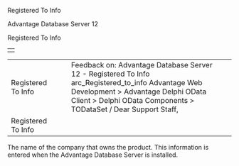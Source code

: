 Registered To Info




Advantage Database Server 12  

Registered To Info

|  |
| --- |
|  |

|  |  |  |  |  |
| --- | --- | --- | --- | --- |
| Registered To Info |  |  | Feedback on: Advantage Database Server 12 - Registered To Info arc\_Registered\_to\_info Advantage Web Development > Advantage Delphi OData Client > Delphi OData Components > TODataSet / Dear Support Staff, |  |
| Registered To Info |  |  |  |  |

The name of the company that owns the product. This information is entered when the Advantage Database Server is installed.